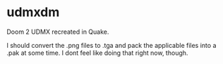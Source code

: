 # udmxdm
Doom 2 UDMX recreated in Quake.

I should convert the .png files to .tga and pack the applicable files into a .pak at some time. I dont feel like doing that right now, though.
